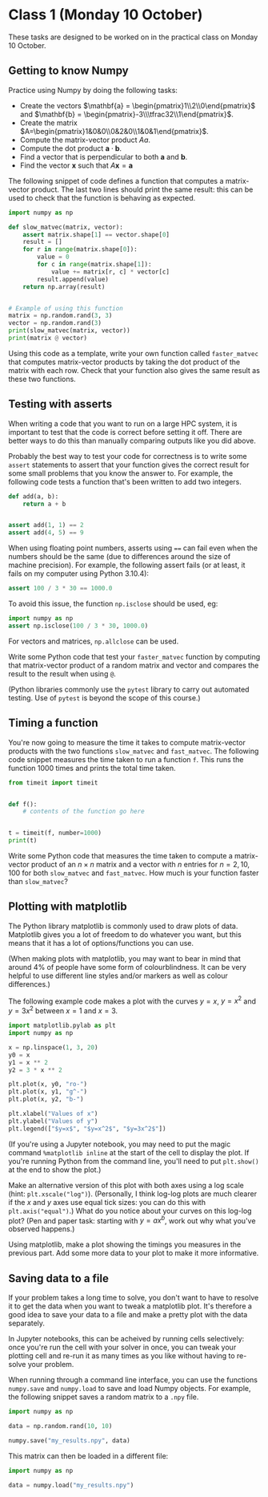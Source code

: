 # Class 1 (Monday 10 October)

These tasks are designed to be worked on in the practical class on Monday 10 October.

## Getting to know Numpy
Practice using Numpy by doing the following tasks:

- Create the vectors $\mathbf{a} = \begin{pmatrix}1\\2\\0\end{pmatrix}$ and $\mathbf{b} = \begin{pmatrix}-3\\\tfrac32\\1\end{pmatrix}$.
- Create the matrix $A=\begin{pmatrix}1&0&0\\0&2&0\\1&0&1\end{pmatrix}$.
- Compute the matrix-vector product $Aa$.
- Compute the dot product $\mathbf{a}\cdot\mathbf{b}$.
- Find a vector that is perpendicular to both $\mathbf{a}$ and $\mathbf{b}$.
- Find the vector $\mathbf{x}$ such that $A\mathbf{x}=\mathbf{a}$

The following snippet of code defines a function that computes a matrix-vector product. The last two lines should print the same result:
this can be used to check that the function is behaving as expected.
```python
import numpy as np

def slow_matvec(matrix, vector):
    assert matrix.shape[1] == vector.shape[0]
    result = []
    for r in range(matrix.shape[0]):
        value = 0
        for c in range(matrix.shape[1]):
            value += matrix[r, c] * vector[c]
        result.append(value)
    return np.array(result)


# Example of using this function
matrix = np.random.rand(3, 3)
vector = np.random.rand(3)
print(slow_matvec(matrix, vector))
print(matrix @ vector)
```
Using this code as a template, write your own function called `faster_matvec` that computes matrix-vector products by taking the dot product of the matrix with each row.
Check that your function also gives the same result as these two functions.

## Testing with asserts
When writing a code that you want to run on a large HPC system, it is important to test that the code is correct before setting it off.
There are better ways to do this than manually comparing outputs like you did above.

Probably the best way to test your code for correctness is to write some `assert` statements to assert that your function gives the correct result for some small problems that
you know the answer to. For example, the following code tests a function that's been written to add two integers.
```python
def add(a, b):
    return a + b


assert add(1, 1) == 2
assert add(4, 5) == 9
```

When using floating point numbers, asserts using `==` can fail even when the numbers should be the same (due to differences around the size of machine precision).
For example, the following assert fails (or at least, it fails on my computer using Python 3.10.4):
```python
assert 100 / 3 * 30 == 1000.0
```
To avoid this issue, the function `np.isclose` should be used, eg:
```python
import numpy as np
assert np.isclose(100 / 3 * 30, 1000.0)
```
For vectors and matrices, `np.allclose` can be used.

Write some Python code that test your `faster_matvec` function by computing that matrix-vector product of a random matrix and vector and compares the result to
the result when using `@`.

(Python libraries commonly use the `pytest` library to carry out automated testing. Use of `pytest` is beyond the scope of this course.)

## Timing a function
You're now going to measure the time it takes to compute matrix-vector products with the two functions `slow_matvec` and `fast_matvec`. The following code snippet measures the time taken
to run a function `f`. This runs the function 1000 times and prints the total time taken.
```python
from timeit import timeit


def f():
    # contents of the function go here


t = timeit(f, number=1000)
print(t)
```

Write some Python code that measures the time taken to compute a matrix-vector product of an $n\times n$ matrix and a vector with $n$ entries for $n=2,10,100$ for both `slow_matvec` and `fast_matvec`.
How much is your function faster than `slow_matvec`?

## Plotting with matplotlib
The Python library matplotlib is commonly used to draw plots of data. Matplotlib gives you a lot of freedom to do whatever you want, but this means that it has a lot of options/functions you can use.

(When making plots with matplotlib, you may want to bear in mind that around 4% of people have some form of colourblindness. It can be very helpful to use different line styles and/or markers as well
as colour differences.)

The following example code makes a plot with the curves $y=x$, $y=x^2$ and $y=3x^2$ between $x=1$ and $x=3$.

```python
import matplotlib.pylab as plt
import numpy as np

x = np.linspace(1, 3, 20)
y0 = x
y1 = x ** 2
y2 = 3 * x ** 2

plt.plot(x, y0, "ro-")
plt.plot(x, y1, "g^-")
plt.plot(x, y2, "b-")

plt.xlabel("Values of x")
plt.ylabel("Values of y")
plt.legend(["$y=x$", "$y=x^2$", "$y=3x^2$"])
```

(If you're using a Jupyter notebook, you may need to put the magic command `%matplotlib inline` at the start of the cell to display the plot. If you're running Python from the command line,
you'll need to put `plt.show()` at the end to show the plot.)

Make an alternative version of this plot with both axes using a log scale (hint: `plt.xscale("log")`). (Personally, I think log-log plots are much clearer if the $x$ and $y$ axes use equal tick sizes:
you can do this with `plt.axis("equal")`.) What do you notice about your curves on this log-log plot? (Pen and paper task: starting with $y=ax^b$, work out why what you've observed happens.)

Using matplotlib, make a plot showing the timings you measures in the previous part. Add some more data to your plot to make it more informative.

## Saving data to a file
If your problem takes a long time to solve, you don't want to have to resolve it to get the data when you want to tweak a matplotlib plot. It's therefore a good idea to save your data to a file
and make a pretty plot with the data separately.

In Jupyter notebooks, this can be acheived by running cells selectively: once you're run the cell with your solver in once, you can tweak your plotting cell and re-run it as many times as you like
without having to re-solve your problem.

When running through a command line interface, you can use the functions `numpy.save` and `numpy.load` to save and load Numpy objects. For example, the following snippet saves a random matrix to a
`.npy` file.

```python
import numpy as np

data = np.random.rand(10, 10)

numpy.save("my_results.npy", data)
```

This matrix can then be loaded in a different file:

```python
import numpy as np

data = numpy.load("my_results.npy")
```

